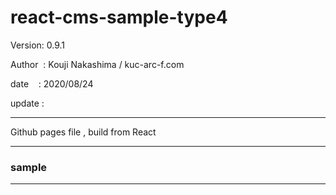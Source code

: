 ﻿# react-cms-sample-type4

 Version: 0.9.1

 Author  : Kouji Nakashima / kuc-arc-f.com

 date    :  2020/08/24 

 update :

***

Github pages file , build from React

***
### sample


***

